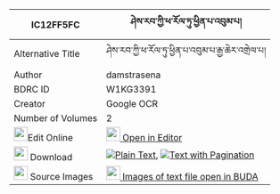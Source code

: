 |IC12FF5FC|ཤེས་རབ་ཀྱི་ཕ་རོལ་ཏུ་ཕྱིན་པ་འབུམ་པ། 
| --- | --- 
|Alternative Title |ཤེས་རབ་ཀྱི་ཕ་རོལ་ཏུ་ཕྱིན་པ་འབུམ་པ་རྒྱ་ཆེར་འགྲེལ་པ།
|Author| damstrasena
|BDRC ID | W1KG3391
|Creator | Google OCR
|Number of Volumes| 2
|<img width="25" src="https://img.icons8.com/color/25/000000/edit-property.png">Edit Online| [<img width="25" src="https://avatars.githubusercontent.com/u/45091458?s=200&v=4"> Open in Editor](http://editor.openpecha.org/IC12FF5FC)
|<img width="25" src="https://img.icons8.com/fluent/48/000000/download-2.png"/>  Download | [![](https://img.icons8.com/color/20/000000/txt.png)Plain Text](https://github.com/Openpecha/IC12FF5FC/releases/download/v1/sherab_kyi_parol_tu_chinpa_bum_plain_IC12FF5FC.zip), [![](https://img.icons8.com/color/20/000000/txt.png)Text with Pagination](https://github.com/Openpecha/IC12FF5FC/releases/download/v1/sherab_kyi_parol_tu_chinpa_bum_pages_IC12FF5FC.zip)
|<img width="25" src="https://img.icons8.com/plasticine/100/000000/pictures-folder.png"/>  Source Images | [<img width="25" src="https://library.bdrc.io/icons/BUDA-small.svg"> Images of text file open in BUDA](https://library.bdrc.io/show/bdr:W1KG3391)